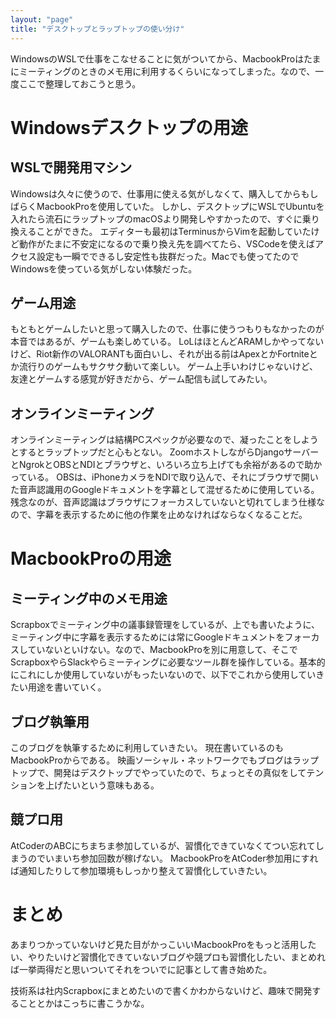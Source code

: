 ```yaml
---
layout: "page"
title: "デスクトップとラップトップの使い分け"
---
```


WindowsのWSLで仕事をこなせることに気がついてから、MacbookProはたまにミーティングのときのメモ用に利用するくらいになってしまった。なので、一度ここで整理しておこうと思う。

# Windowsデスクトップの用途

## WSLで開発用マシン

Windowsは久々に使うので、仕事用に使える気がしなくて、購入してからもしばらくMacbookProを使用していた。
しかし、デスクトップにWSLでUbuntuを入れたら流石にラップトップのmacOSより開発しやすかったので、すぐに乗り換えることができた。
エディターも最初はTerminusからVimを起動していたけど動作がたまに不安定になるので乗り換え先を調べてたら、VSCodeを使えばアクセス設定も一瞬でできるし安定性も抜群だった。Macでも使ってたのでWindowsを使っている気がしない体験だった。

## ゲーム用途

もともとゲームしたいと思って購入したので、仕事に使うつもりもなかったのが本音ではあるが、ゲームも楽しめている。
LoLはほとんどARAMしかやってないけど、Riot新作のVALORANTも面白いし、それが出る前はApexとかFortniteとか流行りのゲームもサクサク動いて楽しい。
ゲーム上手いわけじゃないけど、友達とゲームする感覚が好きだから、ゲーム配信も試してみたい。

## オンラインミーティング

オンラインミーティングは結構PCスペックが必要なので、凝ったことをしようとするとラップトップだと心もとない。
ZoomホストしながらDjangoサーバーとNgrokとOBSとNDIとブラウザと、いろいろ立ち上げても余裕があるので助かっている。
OBSは、iPhoneカメラをNDIで取り込んで、それにブラウザで開いた音声認識用のGoogleドキュメントを字幕として混ぜるために使用している。
残念なのが、音声認識はブラウザにフォーカスしていないと切れてしまう仕様なので、字幕を表示するために他の作業を止めなければならなくなることだ。

# MacbookProの用途

## ミーティング中のメモ用途
Scrapboxでミーティング中の議事録管理をしているが、上でも書いたように、ミーティング中に字幕を表示するためには常にGoogleドキュメントをフォーカスしていないといけない。なので、MacbookProを別に用意して、そこでScrapboxやらSlackやらミーティングに必要なツール群を操作している。基本的にこれにしか使用していないがもったいないので、以下でこれから使用していきたい用途を書いていく。

## ブログ執筆用
このブログを執筆するために利用していきたい。
現在書いているのもMacbookProからである。
映画ソーシャル・ネットワークでもブログはラップトップで、開発はデスクトップでやっていたので、ちょっとその真似をしてテンションを上げたいという意味もある。

## 競プロ用
AtCoderのABCにちまちま参加しているが、習慣化できていなくてつい忘れてしまうのでいまいち参加回数が稼げない。
MacbookProをAtCoder参加用にすれば通知したりして参加環境もしっかり整えて習慣化していきたい。

# まとめ
あまりつかっていないけど見た目がかっこいいMacbookProをもっと活用したい、やりたいけど習慣化できていないブログや競プロも習慣化したい、まとめれば一挙両得だと思いついてそれをついでに記事として書き始めた。

技術系は社内Scrapboxにまとめたいので書くかわからないけど、趣味で開発することとかはこっちに書こうかな。
